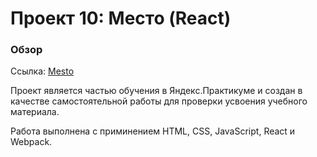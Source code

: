 # Проект 10: Место (React)

### Обзор

Ссылка: [Mesto](https://ufuw5.github.io/mesto-react/public/index.html)

Проект является частью обучения в Яндекс.Практикуме и создан в качестве самостоятельной работы для проверки усвоения учебного материала.

Работа выполнена с приминением HTML, CSS, JavaScript, React и Webpack.
